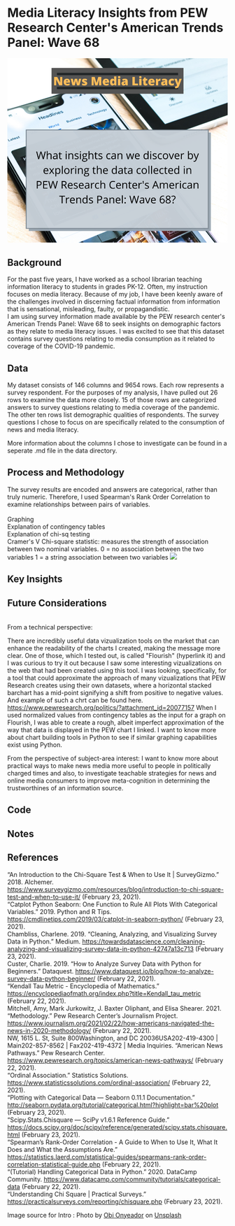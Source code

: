 # Media Literacy Insights from PEW Research Center's American Trends Panel: Wave 68 

![Intro image with a cellphone opened to headlines and the guiding question for this dataset exploration](./images/News%20Media%20Literacy.png)

## Background
For the past five years, I have worked as a school librarian teaching information literacy to students in grades PK-12. Often, my instruction focuses on media literacy. Because of my job, I have been keenly aware of the challenges involved in discerning factual information from information that is sensational, misleading, faulty, or propagandistic. 
<br>
I am using survey information made available by the PEW research center's American Trends Panel: Wave 68 to seek insights on demographic factors as they relate to media literacy issues. I was excited to see that this dataset contains survey questions relating to media consumption as it related to coverage of the COVID-19 pandemic. 

## Data
My dataset consists of 146 columns and 9654 rows. Each row represents a survey respondent. For the purposes of my analysis, I have pulled out 26 rows to examine the data more closely. 15 of those rows are categorized answers to survey questions relating to media coverage of the pandemic. The other ten rows list demographic qualities of respondents. The survey questions I chose to focus on are specifically related to the consumption of news and media literacy. 

More information about the columns I chose to investigate can be found in a seperate .md file in the data directory. 

## Process and Methodology
The survey results are encoded and answers are categorical, rather than truly numeric. Therefore, I used Spearman's Rank Order Correlation to examine relationships between pairs of variables. 
<br><br>
Graphing<br>
Explanation of contingency tables<br>
Explanation of chi-sq testing<br>
Cramer's V Chi-square statistic: measures the strength of association between two nominal variables. 
0 = no association between the two variables 
1 = a string association between two variables
<img src="https://render.githubusercontent.com/render/math?math=e^{i \pi} = -1">

## Key Insights

## Future Considerations
<br>
From a technical perspective: 

There are incredibly useful data vizualization tools on the market that can enhance the readability of the charts I created, making the message more clear. One of those, which I tested out, is called "Flourish" (hyperlink it) and I was curious to try it out because I saw some interesting vizualizations on the web that had been created using this tool. I was looking, specifically, for a tool that could approximate the approach of many vizualizations that PEW Research creates using their own datasets, where a horizontal stacked barchart has a mid-point signifying a shift from positive to negative values. And example of such a chrt can be found here. https://www.pewresearch.org/politics/?attachment_id=20077157 When I used normalized values from contingency tables as the input for a graph on Flourish, I was able to create a rough, albeit imperfect approximation of the way that data is displayed in the PEW chart I linked. I want to know more about chart building tools in Python to see if similar graphing capabilities exist using Python. 

From the perspective of subject-area interest:
I want to know more about practical ways to make news media more useful to people in politically charged times and also, to investigate teachable strategies for news and online media consumers to improve meta-cognition in determining the trustworthines of an information source. 

## Code

## Notes

## References
“An Introduction to the Chi-Square Test & When to Use It | SurveyGizmo.” 2018. Alchemer. https://www.surveygizmo.com/resources/blog/introduction-to-chi-square-test-and-when-to-use-it/ (February 23, 2021).<br>
“Catplot Python Seaborn: One Function to Rule All Plots With Categorical Variables.” 2019. Python and R Tips. https://cmdlinetips.com/2019/03/catplot-in-seaborn-python/ (February 23, 2021).<br>
Chambliss, Charlene. 2019. “Cleaning, Analyzing, and Visualizing Survey Data in Python.” Medium. https://towardsdatascience.com/cleaning-analyzing-and-visualizing-survey-data-in-python-42747a13c713 (February 23, 2021).<br>
Custer, Charlie. 2019. “How to Analyze Survey Data with Python for Beginners.” Dataquest. https://www.dataquest.io/blog/how-to-analyze-survey-data-python-beginner/ (February 22, 2021).<br>
“Kendall Tau Metric - Encyclopedia of Mathematics.” https://encyclopediaofmath.org/index.php?title=Kendall_tau_metric (February 22, 2021).<br>
Mitchell, Amy, Mark Jurkowitz, J. Baxter Oliphant, and Elisa Shearer. 2021. “Methodology.” Pew Research Center’s Journalism Project. https://www.journalism.org/2021/02/22/how-americans-navigated-the-news-in-2020-methodology/ (February 22, 2021).<br>
NW, 1615 L. St, Suite 800Washington, and DC 20036USA202-419-4300 | Main202-857-8562 | Fax202-419-4372 | Media Inquiries. “American News Pathways.” Pew Research Center. https://www.pewresearch.org/topics/american-news-pathways/ (February 22, 2021).<br>
“Ordinal Association.” Statistics Solutions. https://www.statisticssolutions.com/ordinal-association/ (February 22, 2021).<br>
“Plotting with Categorical Data — Seaborn 0.11.1 Documentation.” http://seaborn.pydata.org/tutorial/categorical.html?highlight=bar%20plot (February 23, 2021).<br>
“Scipy.Stats.Chisquare — SciPy v1.6.1 Reference Guide.” https://docs.scipy.org/doc/scipy/reference/generated/scipy.stats.chisquare.html (February 23, 2021).<br>
“Spearman’s Rank-Order Correlation - A Guide to When to Use It, What It Does and What the Assumptions Are.” https://statistics.laerd.com/statistical-guides/spearmans-rank-order-correlation-statistical-guide.php (February 22, 2021).<br>
“(Tutorial) Handling Categorical Data in Python.” 2020. DataCamp Community. https://www.datacamp.com/community/tutorials/categorical-data (February 22, 2021).<br>
“Understanding Chi Square | Practical Surveys.” https://practicalsurveys.com/reporting/chisquare.php (February 23, 2021).<br>

Image source for Intro : <span>Photo by <a href="https://unsplash.com/@thenewmalcolm?utm_source=unsplash&amp;utm_medium=referral&amp;utm_content=creditCopyText">Obi Onyeador</a> on <a href="https://unsplash.com/s/photos/news?utm_source=unsplash&amp;utm_medium=referral&amp;utm_content=creditCopyText">Unsplash</a></span>
